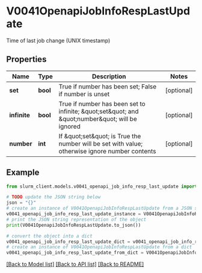 # V0041OpenapiJobInfoRespLastUpdate

Time of last job change (UNIX timestamp)

## Properties

Name | Type | Description | Notes
------------ | ------------- | ------------- | -------------
**set** | **bool** | True if number has been set; False if number is unset | [optional] 
**infinite** | **bool** | True if number has been set to infinite; \&quot;set\&quot; and \&quot;number\&quot; will be ignored | [optional] 
**number** | **int** | If \&quot;set\&quot; is True the number will be set with value; otherwise ignore number contents | [optional] 

## Example

```python
from slurm_client.models.v0041_openapi_job_info_resp_last_update import V0041OpenapiJobInfoRespLastUpdate

# TODO update the JSON string below
json = "{}"
# create an instance of V0041OpenapiJobInfoRespLastUpdate from a JSON string
v0041_openapi_job_info_resp_last_update_instance = V0041OpenapiJobInfoRespLastUpdate.from_json(json)
# print the JSON string representation of the object
print(V0041OpenapiJobInfoRespLastUpdate.to_json())

# convert the object into a dict
v0041_openapi_job_info_resp_last_update_dict = v0041_openapi_job_info_resp_last_update_instance.to_dict()
# create an instance of V0041OpenapiJobInfoRespLastUpdate from a dict
v0041_openapi_job_info_resp_last_update_from_dict = V0041OpenapiJobInfoRespLastUpdate.from_dict(v0041_openapi_job_info_resp_last_update_dict)
```
[[Back to Model list]](../README.md#documentation-for-models) [[Back to API list]](../README.md#documentation-for-api-endpoints) [[Back to README]](../README.md)


